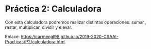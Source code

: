 # Práctica 2: Calculadora

Con esta calculadora podremos realizar distintas operaciones: sumar , restar, multiplicar, dividir y elevar. 

Enlace:
https://carmengl98.github.io/2019-2020-CSAAI-Practicas/P2/calculadora.html

